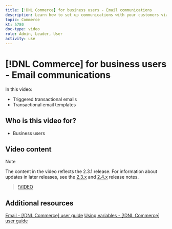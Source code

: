 ```yaml
---
title: [!DNL Commerce] for business users - Email communications
description: Learn how to set up communications with your customers via transactional emails triggered by their actions on the storefront. Customize and configure the email templates for your store.
topic: Commerce
kt: 5780
doc-type: video
role: Admin, Leader, User
activity: use
---
```


# [!DNL Commerce] for business users - Email communications

In this video:

- Triggered transactional emails
- Transactional email templates

## Who is this video for?

- Business users

## Video content

>[!NOTE]
>
>The content in the video reflects the 2.3.1 release. For information about updates in later releases, see the [ 2.3.x](https://devdocs.magento.com/guides/v2.3/release-notes/bk-release-notes.html) and [2.4.x](https://devdocs.magento.com/guides/v2.4/release-notes/bk-release-notes.html) release notes.

>[!VIDEO](https://video.tv.adobe.com/v/36190?quality=12&learn=on)

## Additional resources

[Email - [!DNL Commerce] user guide](https://docs.magento.com/user-guide/marketing/email-templates.html)
[Using variables - [!DNL Commerce] user guide](https://docs.magento.com/user-guide/marketing/variables.html)
